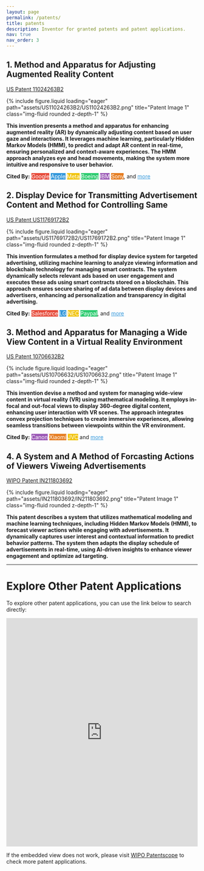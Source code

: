 ```yaml
---
layout: page
permalink: /patents/
title: patents
description: Inventor for granted patents and patent applications.
nav: true
nav_order: 3
---
```


<!-- _pages/patents.md -->

## 1. Method and Apparatus for Adjusting Augmented Reality Content
[US Patent 11024263B2](https://patents.google.com/patent/US11024263B2)  
<div class="row">
    <div class="col-sm mt-3 mt-md-0">
        {% include figure.liquid loading="eager" path="assets/US11024263B2/US11024263B2.png" title="Patent Image 1" class="img-fluid rounded z-depth-1" %}
    </div>
    <div class="col-sm mt-3 mt-md-0">
        <p><strong>This invention presents a method and apparatus for enhancing augmented reality (AR) by dynamically adjusting content based on user gaze and interactions. It leverages machine learning, particularly Hidden Markov Models (HMM), to predict and adapt AR content in real-time, ensuring personalized and context-aware experiences. The HMM approach analyzes eye and head movements, making the system more intuitive and responsive to user behavior.</strong></p>
        <p><strong>Cited By:</strong> 
            <span class="badge" style="background-color: #e74c3c; color: white;">Google</span>
            <span class="badge" style="background-color: #3498db; color: white;">Apple</span>
            <span class="badge" style="background-color: #f1c40f; color: white;">Meta</span>
            <span class="badge" style="background-color: #2ecc71; color: white;">Boeing</span>
            <span class="badge" style="background-color: #9b59b6; color: white;">IBM</span>
            <span class="badge" style="background-color: #e67e22; color: white;">Sony</span>, 
            and <a href="https://patents.google.com/patent/US11024263B2/citedby" style="color: #3498db;">more</a>
        </p>
    </div>
</div>

## 2. Display Device for Transmitting Advertisement Content and Method for Controlling Same
[US Patent US11769172B2](https://patents.google.com/patent/US11769172B2)  
<div class="row">
    <div class="col-sm mt-3 mt-md-0">
        {% include figure.liquid loading="eager" path="assets/US11769172B2/US11769172B2.png" title="Patent Image 1" class="img-fluid rounded z-depth-1" %}
    </div>
    <div class="col-sm mt-3 mt-md-0">
        <p><strong>This invention formulates a method for display device system for targeted advertising, utilizing machine learning to analyze viewing information and blockchain technology for managing smart contracts. The system dynamically selects relevant ads based on user engagement and executes these ads using smart contracts stored on a blockchain. This approach ensures secure sharing of ad data between display devices and advertisers, enhancing ad personalization and transparency in digital advertising.</strong></p>
        <p><strong>Cited By:</strong> 
            <span class="badge" style="background-color: #e74c3c; color: white;">Salesforce</span>
            <span class="badge" style="background-color: #3498db; color: white;">LG</span>
            <span class="badge" style="background-color: #f1c40f; color: white;">NEC</span>
            <span class="badge" style="background-color: #2ecc71; color: white;">Paypal</span>,
            and <a href="https://patents.google.com/patent/US11769172B2/citedby" style="color: #3498db;">more</a>
        </p>
    </div>
</div>

## 3. Method and Apparatus for Managing a Wide View Content in a Virtual Reality Environment
[US Patent 10706632B2](https://patents.google.com/patent/US10706632B2)  
<div class="row">
    <div class="col-sm mt-3 mt-md-0">
        {% include figure.liquid loading="eager" path="assets/US10706632/US10706632.png" title="Patent Image 1" class="img-fluid rounded z-depth-1" %}
    </div>
    <div class="col-sm mt-3 mt-md-0">
        <p><strong>This invention devise a method and system for managing wide-view content in virtual reality (VR) using mathematical modeling. It employs in-focal and out-focal views to display 360-degree digital content, enhancing user interaction with VR scenes. The approach integrates convex projection techniques to create immersive experiences, allowing seamless transitions between viewpoints within the VR environment.</strong></p>
        <p><strong>Cited By:</strong> 
            <span class="badge" style="background-color: #9b59b6; color: white;">Canon</span>
            <span class="badge" style="background-color: #e67e22; color: white;">Xiaomi</span> 
            <span class="badge" style="background-color: #f1c40f; color: white;">JVC</span>
            and <a href="https://patents.google.com/patent/10706632B2/citedby" style="color: #3498db;">more</a>
        </p>
    </div>
</div>


## 4. A System and A Method of Forcasting Actions of Viewers Viweing Advertisements
[WIPO Patent IN211803692](https://patentscope.wipo.int/search/en/detail.jsf?docId=IN211803692&_cid=P12-M23BCC-31052-1)  
<div class="row">
    <div class="col-sm mt-3 mt-md-0">
        {% include figure.liquid loading="eager" path="assets/IN211803692/IN211803692.png" title="Patent Image 1" class="img-fluid rounded z-depth-1" %}
    </div>
    <div class="col-sm mt-3 mt-md-0">
        <p><strong>This patent describes a system that utilizes mathematical modeling and machine learning techniques, including Hidden Markov Models (HMM), to forecast viewer actions while engaging with advertisements. It dynamically captures user interest and contextual information to predict behavior patterns. The system then adapts the display schedule of advertisements in real-time, using AI-driven insights to enhance viewer engagement and optimize ad targeting.</strong></p>
    </div>
</div>

---

# Explore Other Patent Applications
To explore other patent applications, you can use the link below to search directly:

<iframe src="https://patentscope.wipo.int/search/en/search.jsf" style="width: 100%; height: 600px; border: none;"></iframe>

If the embedded view does not work, please visit [WIPO Patentscope](https://patentscope.wipo.int/search/en/search.jsf) to check more patent applications.
